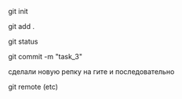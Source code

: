 git init

git add .

git status

git commit -m "task_3"

сделали новую репку на гите
и последовательно

git remote (etc)

